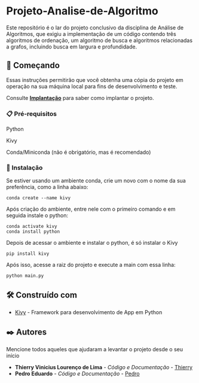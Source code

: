 # Projeto-Analise-de-Algoritmo

Este repositório é o lar do projeto conclusivo da disciplina de Análise de Algoritmos, que exigiu a implementação de um código contendo três algoritmos de ordenação, um algoritmo de busca e algoritmos relacionadas a grafos, incluindo busca em largura e profundidade.

## 🚀 Começando

Essas instruções permitirão que você obtenha uma cópia do projeto em operação na sua máquina local para fins de desenvolvimento e teste.

Consulte **[Implantação](#-implanta%C3%A7%C3%A3o)** para saber como implantar o projeto.

### 📋 Pré-requisitos

Python

Kivy

Conda/Miniconda (não é obrigatório, mas é recomendado)

### 🔧 Instalação

Se estiver usando um ambiente conda, crie um novo com o nome da sua preferência, como a linha abaixo:


```
conda create --name kivy
```
Após criação do ambiente, entre nele com o primeiro comando e em seguida instale o python:

```
conda activate kivy
conda install python
```
Depois de acessar o ambiente e instalar o python, é só instalar o Kivy

```
pip install kivy
```

Após isso, acesse a raiz do projeto e execute a main com essa linha:
```
python main.py
```

## 🛠️ Construído com

* [Kivy](https://kivy.org/) - Framework para desenvolvimento de App em Python

## ✒️ Autores

Mencione todos aqueles que ajudaram a levantar o projeto desde o seu início

* **Thierry Vinicius Lourenço de Lima** - *Código e Documentação* - [Thierry](https://github.com/Thierryvinicius)
* **Pedro Eduardo** - *Código e Documentação* - [Pedro](https://github.com/pedro1801)
